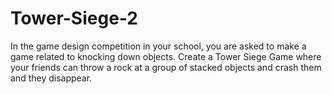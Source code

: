 # Tower-Siege-2
In the game design competition in your school, you are asked to make a game related to knocking down objects.  Create a Tower Siege Game where your friends can throw a rock at a group of stacked objects and crash them and they disappear.
